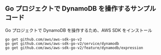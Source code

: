 ## Go プロジェクトで DynamoDB を操作するサンプルコード

Go プロジェクトで DynamoDB を操作するため、AWS SDK をインストール

```
go get github.com/aws/aws-sdk-go-v2
go get github.com/aws/aws-sdk-go-v2/service/dynamodb
go get github.com/aws/aws-sdk-go-v2/feature/dynamodb/expression

```
